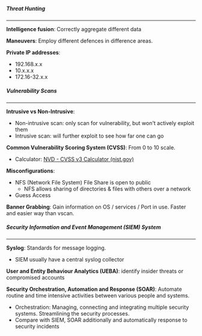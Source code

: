 ##### Threat Hunting
---
**Intelligence fusion**: Correctly aggregate different data

**Maneuvers**: Employ different defences in difference areas.

**Private IP addresses**:
- 192.168.x.x
- 10.x.x.x
- 172.16-32.x.x

##### Vulnerability Scans
---
**Intrusive vs Non-Intrusive**: 
- Non-intrusive scan: only scan for vulnerability, but won't actively exploit them
- Intrusive scan: will further exploit to see how far one can go

**Common Vulnerability Scoring System (CVSS)**: From 0 to 10 scale.
- Calculator: [NVD - CVSS v3 Calculator (nist.gov)](https://nvd.nist.gov/vuln-metrics/cvss/v3-calculator)

**Misconfigurations**: 
- NFS (Network File System) File Share is open to public
	- NFS allows sharing of directories & files with others over a network
- Guess Access

**Banner Grabbing**: Gain information on OS / services / Port in use. Faster and easier way than vscan.

##### Security Information and Event Management (SIEM) System
---
**Syslog**: Standards for message logging.
- SIEM usually have a central syslog collector

**User and Entity Behaviour Analytics (UEBA)**: identify insider threats or compromised accounts

**Security Orchestration, Automation and Response (SOAR)**: Automate routine and time intensive activities between various people and systems.
- Orchestration: Managing, connecting and integrating multiple security systems. Streamlining the security processes.
- Compare with SIEM, SOAR additionally and automatically response to security incidents

